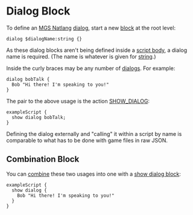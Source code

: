 # Dialog Block

To define an [MGS Natlang](../mgs/mgs_natlang) [dialog](../dialogs), start a new [block](../mgs/block) at the root level:

```
dialog $dialogName:string {}
```

As these dialog blocks aren't being defined inside a [script body](../mgs/script_block), a dialog name is required. (The name is whatever is given for [string](../mgs/variables_mgs#string).)

Inside the curly braces may be any number of [dialogs](../mgs/dialogs_mgs). For example:

```mgs
dialog bobTalk {
  Bob "Hi there! I'm speaking to you!"
}
```

The pair to the above usage is the action [SHOW_DIALOG](../actions/SHOW_DIALOG):

```mgs
exampleScript {
  show dialog bobTalk;
}
```

Defining the dialog externally and "calling" it within a script by name is comparable to what has to be done with game files in raw JSON.

## Combination Block

You can [combine](../mgs/combination_block) these two usages into one with a [show dialog block](../mgs/show_dialog_block):

```mgs
exampleScript {
  show dialog {
    Bob "Hi there! I'm speaking to you!"
  }
}
```
